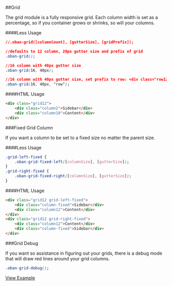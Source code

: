 ##Grid

The grid module is a fully responsive grid.  Each column width is set as a percentage, so if you container grows or shrinks, so will your columns.

####Less Usage

```css
//.oban-grid([columnCount], [gutterSize], [gridPrefix]);

//defaults to 12 column, 20px gutter size and prefix of grid
.oban-grid();

//16 column with 40px gutter size
.oban-grid(16, 40px);

//16 column with 40px gutter size, set prefix to row: <div class="row12">
.oban-grid(16, 40px, "row");
```

####HTML Usage

```html
<div class="grid12">
	<div class="column2">Sidebar</div>
	<div class="column10">Content</div>
</div>
```

###Fixed Grid Column

If you want a column to be set to a fixed size no matter the parent size.

####Less Usage

```css
.grid-left-fixed {
	.oban-grid-fixed-left([columnSize], [gutterSize]);
}
.grid-right-fixed {
	.oban-grid-fixed-right([columnSize], [gutterSize]);
}
```

####HTML Usage

```html
<div class="grid12 grid-left-fixed">
	<div class="column-fixed">Sidebar</div>
	<div class="column12">Content</div>
</div>
<div class="grid12 grid-right-fixed">
	<div class="column12">Content</div>
	<div class="column-fixed">Sidebar</div>
</div>
```
###Grid Debug

If you want so assistance in figuring out your grids, there is a debug mode that will draw red lines around your grid columns.

```css
.oban-grid-debug();
```

[View Example]()
